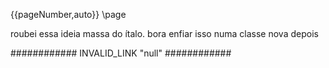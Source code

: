 {{pageNumber,auto}}
\page

roubei essa ideia massa do ítalo. bora enfiar isso numa classe nova depois

############ INVALID_LINK "null" ############
